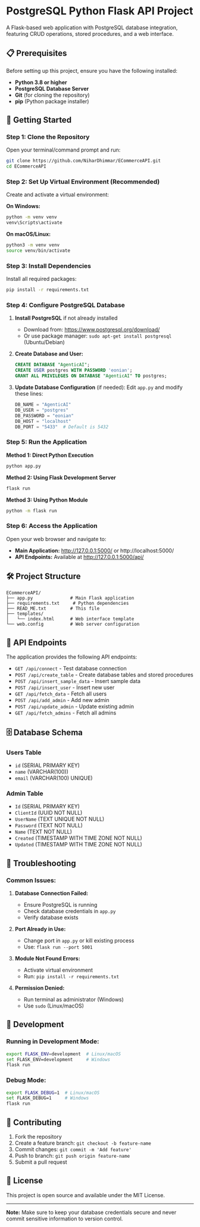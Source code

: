 # PostgreSQL Python Flask API Project

A Flask-based web application with PostgreSQL database integration, featuring CRUD operations, stored procedures, and a web interface.

## 📋 Prerequisites

Before setting up this project, ensure you have the following installed:

- **Python 3.8 or higher**
- **PostgreSQL Database Server**
- **Git** (for cloning the repository)
- **pip** (Python package installer)

## 🚀 Getting Started

### Step 1: Clone the Repository

Open your terminal/command prompt and run:

```bash
git clone https://github.com/NiharDhimmar/ECommerceAPI.git
cd ECommerceAPI
```

### Step 2: Set Up Virtual Environment (Recommended)

Create and activate a virtual environment:

**On Windows:**
```bash
python -m venv venv
venv\Scripts\activate
```

**On macOS/Linux:**
```bash
python3 -m venv venv
source venv/bin/activate
```

### Step 3: Install Dependencies

Install all required packages:

```bash
pip install -r requirements.txt
```

### Step 4: Configure PostgreSQL Database

1. **Install PostgreSQL** if not already installed
   - Download from: https://www.postgresql.org/download/
   - Or use package manager: `sudo apt-get install postgresql` (Ubuntu/Debian)

2. **Create Database and User:**
   ```sql
   CREATE DATABASE "AgenticAI";
   CREATE USER postgres WITH PASSWORD 'eonian';
   GRANT ALL PRIVILEGES ON DATABASE "AgenticAI" TO postgres;
   ```

3. **Update Database Configuration** (if needed):
   Edit `app.py` and modify these lines:
   ```python
   DB_NAME = "AgenticAI"
   DB_USER = "postgres"
   DB_PASSWORD = "eonian"
   DB_HOST = "localhost"
   DB_PORT = "5433"  # Default is 5432
   ```

### Step 5: Run the Application

**Method 1: Direct Python Execution**
```bash
python app.py
```

**Method 2: Using Flask Development Server**
```bash
flask run
```

**Method 3: Using Python Module**
```bash
python -m flask run
```

### Step 6: Access the Application

Open your web browser and navigate to:
- **Main Application:** http://127.0.0.1:5000/ or http://localhost:5000/
- **API Endpoints:** Available at http://127.0.0.1:5000/api/

## 🛠️ Project Structure

```
ECommerceAPI/
├── app.py              # Main Flask application
├── requirements.txt     # Python dependencies
├── READ_ME.txt         # This file
├── templates/
│   └── index.html      # Web interface template
└── web.config          # Web server configuration
```

## 📡 API Endpoints

The application provides the following API endpoints:

- `GET /api/connect` - Test database connection
- `POST /api/create_table` - Create database tables and stored procedures
- `POST /api/insert_sample_data` - Insert sample data
- `POST /api/insert_user` - Insert new user
- `GET /api/fetch_data` - Fetch all users
- `POST /api/add_admin` - Add new admin
- `POST /api/update_admin` - Update existing admin
- `GET /api/fetch_admins` - Fetch all admins

## 🗄️ Database Schema

### Users Table
- `id` (SERIAL PRIMARY KEY)
- `name` (VARCHAR(100))
- `email` (VARCHAR(100) UNIQUE)

### Admin Table
- `Id` (SERIAL PRIMARY KEY)
- `ClientId` (UUID NOT NULL)
- `UserName` (TEXT UNIQUE NOT NULL)
- `Password` (TEXT NOT NULL)
- `Name` (TEXT NOT NULL)
- `Created` (TIMESTAMP WITH TIME ZONE NOT NULL)
- `Updated` (TIMESTAMP WITH TIME ZONE NOT NULL)

## 🔧 Troubleshooting

### Common Issues:

1. **Database Connection Failed:**
   - Ensure PostgreSQL is running
   - Check database credentials in `app.py`
   - Verify database exists

2. **Port Already in Use:**
   - Change port in `app.py` or kill existing process
   - Use: `flask run --port 5001`

3. **Module Not Found Errors:**
   - Activate virtual environment
   - Run: `pip install -r requirements.txt`

4. **Permission Denied:**
   - Run terminal as administrator (Windows)
   - Use `sudo` (Linux/macOS)

## 📝 Development

### Running in Development Mode:
```bash
export FLASK_ENV=development  # Linux/macOS
set FLASK_ENV=development     # Windows
flask run
```

### Debug Mode:
```bash
export FLASK_DEBUG=1  # Linux/macOS
set FLASK_DEBUG=1     # Windows
flask run
```

## 🤝 Contributing

1. Fork the repository
2. Create a feature branch: `git checkout -b feature-name`
3. Commit changes: `git commit -m 'Add feature'`
4. Push to branch: `git push origin feature-name`
5. Submit a pull request

## 📄 License

This project is open source and available under the MIT License.

---

**Note:** Make sure to keep your database credentials secure and never commit sensitive information to version control.
